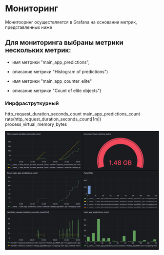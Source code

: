 # Мониторинг
Монитооринг осуществляется в Grafana на основании метрик, представленных ниже

## Для мониторинга выбраны метрики нескольких метрик:
- имя метрики
"main_app_predictions",
- описание метрики
"Histogram of predictions")

- имя метрики
"main_app_counter_elite"
- описание метрики
"Count of elite objects")

### Инрфраструткурный 
http_request_duration_seconds_count
main_app_predictions_count
rate(http_request_duration_seconds_count[1m])
process_virtual_memory_bytes

![alt text](image-1.png)